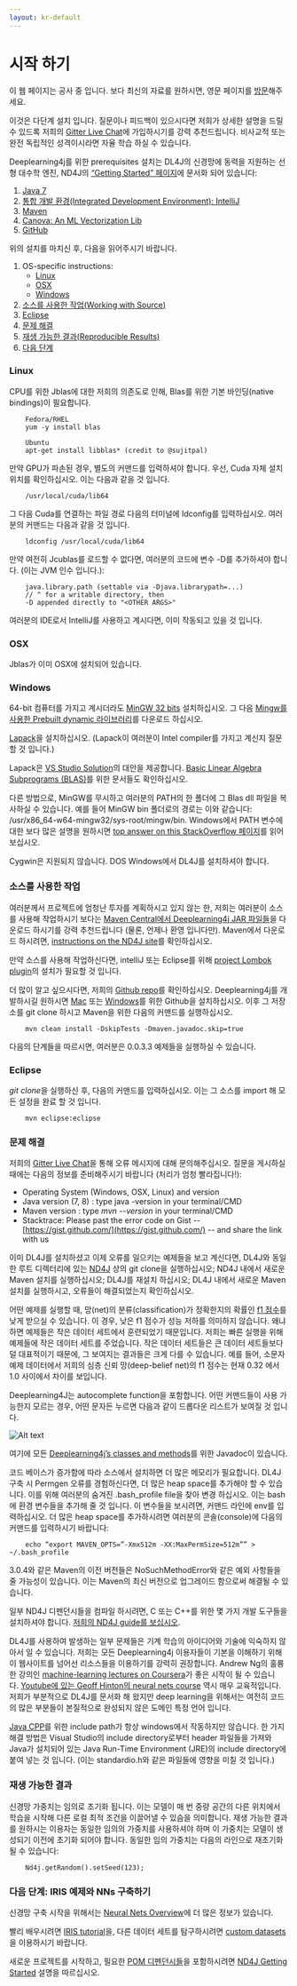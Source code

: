 ```yaml
---
layout: kr-default
---
```


# 시작 하기

이 웹 페이지는 공사 중 입니다. 보다 최신의 자료를 원하시면, 영문 페이지를 [방문](/gettingstarted.html)해주세요.

이것은 다단계 설치 입니다. 질문이나 피드백이 있으시다면 저희가 상세한 설명을 드릴 수 있드록 저희의 [Gitter Live Chat](https://gitter.im/deeplearning4j/deeplearning4j)에 가입하시기를 강력 추천드립니다. 비사교적 또는 완전 독립적인 성격이시라면 자율 학습 하실 수 있습니다.

Deeplearning4j를 위한 prerequisites 설치는 DL4J의 신경망에 동력을 지원하는 선형 대수학 엔진, ND4J의 [“Getting Started” 페이지](http://nd4j.org/kr-getstarted.html)에 문서화 되어 있습니다:

1. [Java 7](http://nd4j.org/kr-getstarted.html#java)
2. [통합 개발 환경(Integrated Development Environment): IntelliJ](http://nd4j.org/kr-getstarted.html#ide)
3. [Maven](http://nd4j.org/kr-getstarted.html#maven)
4. [Canova: An ML Vectorization Lib](http://nd4j.org/kr-getstarted.html#canova)
5. [GitHub](http://nd4j.org/kr-getstarted.html#github)

위의 설치를 마치신 후, 다음을 읽어주시기 바랍니다.

1. OS-specific instructions:
    * <a href="#linux">Linux</a>
    * <a href="#osx">OSX</a>
    * <a href="#windows">Windows</a>
2. <a href="#source">소스를 사용한 작업(Working with Source)</a>
3. <a href="#eclipse">Eclipse</a>
4. <a href="#trouble">문제 해결</a>
5. <a href="#results">재생 가능한 결과(Reproducible Results)</a>
6. <a href="#next">다음 단계</a>

### <a name="linux">Linux</a>

CPU를 위한 Jblas에 대한 저희의 의존도로 인해, Blas를 위한 기본 바인딩(native bindings)이 필요합니다.

        Fedora/RHEL
        yum -y install blas

        Ubuntu
        apt-get install libblas* (credit to @sujitpal)

만약 GPU가 파손된 경우, 별도의 커맨드를 입력하셔야 합니다. 우선, Cuda 자체 설치 위치를 확인하십시오. 이는 다음과 같을 것 입니다.

		/usr/local/cuda/lib64

그 다음 Cuda를 연결하는 파일 경로 다음의 터미널에 Idconfig를 입력하십시오. 여러분의 커맨드는 다음과 같을 것 입니다.

		ldconfig /usr/local/cuda/lib64

만약 여전히 Jcublas를 로드할 수 없다면, 여러분의 코드에 변수 -D를 추가하셔야 합니다. (이는 JVM 인수 입니다.):

     	java.library.path (settable via -Djava.librarypath=...) 
     	// ^ for a writable directory, then 
     	-D appended directly to "<OTHER ARGS>" 

여러분의 IDE로서 IntelliJ를 사용하고 계시다면, 이미 작동되고 있을 것 입니다.

### <a name="osx">OSX</a>

Jblas가 이미 OSX에 설치되어 있습니다.

### <a name="windows">Windows</a>

64-bit 컴퓨터를 가지고 계시더라도 [MinGW 32 bits](http://www.mingw.org) 설치하십시오. 그 다음 [Mingw를 사용한 Prebuilt dynamic 라이브러리](http://icl.cs.utk.edu/lapack-for-windows/lapack/#libraries_mingw)를 다운로드 하십시오.

[Lapack](http://icl.cs.utk.edu/lapack-for-windows/lapack/)을 설치하십시오. (Lapack이 여러분이 Intel compiler를 가지고 계신지 질문할 것 입니다.)

Lapack은 [VS Studio Solution](http://icl.cs.utk.edu/lapack-for-windows/lapack/#lapacke)의 대안을 제공합니다. [Basic Linear Algebra Subprograms (BLAS)](http://www.netlib.org/blas/)를 위한 문서들도 확인하십시오.

다른 방법으로, MinGW를 무시하고 여러분의 PATH의 한 폴더에 그 Blas dll 파일을 복사하실 수 있습니다. 예를 들어 MinGW bin 폴더로의 경로는 이와 같습니다: /usr/x86_64-w64-mingw32/sys-root/mingw/bin. Windows에서 PATH 변수에 대한 보다 많은 설명을 원하시면 [top answer on this StackOverflow 페이지](https://stackoverflow.com/questions/3402214/windows-7-maven-2-install)를 읽어보십시오.

Cygwin은 지원되지 않습니다. DOS Windows에서 DL4J를 설치하셔야 합니다.

### <a name="source">소스를 사용한 작업</a>

여러분께서 프로젝트에 엄청난 투자를 계획하시고 있지 않는 한, 저희는 여러분이 소스를 사용해 작업하시기 보다는 [Maven Central에서 Deeplearning4j JAR 파일들](https://search.maven.org/#search%7Cga%7C1%7Cdeeplearning4j)을 다운로드 하시기를 강력 추천드립니다 (물론, 언제나 환영 입니다만). Maven에서 다운로드 하시려면, [instructions on the ND4J site](http://nd4j.org/getstarted.html#maven)를 확인하십시오.

만약 소스를 사용해 작업하신다면, intelliJ 또는 Eclipse를 위해 [project Lombok plugin](https://projectlombok.org/download.html)의 설치가 필요할 것 입니다.

더 많이 알고 싶으시다면, 저희의 [Github repo](https://github.com/deeplearning4j/deeplearning4j)를 확인하십시오. Deeplearning4j를 개발하시길 원하시면 [Mac](https://mac.github.com) 또는 [Windows](https://windows.github.com)를 위한 Github을 설치하십시오. 이후 그 저장소를 git clone 하시고 Maven을 위한 다음의 커맨드를 실행하십시오.

		mvn clean install -DskipTests -Dmaven.javadoc.skip=true

다음의 단계들을 따르시면, 여러분은 0.0.3.3 예제들을 실행하실 수 있습니다.

### <a name="eclipse">Eclipse</a>

*git clone*을 실행하신 후, 다음의 커맨드를 입력하십시오. 이는 그 소스를 import 해 모든 설정을 완료 할 것 입니다.

		mvn eclipse:eclipse 

### <a name="trouble">문제 해결</a>

저희의 [Gitter Live Chat](https://gitter.im/deeplearning4j/deeplearning4j)을 통해 오류 메시지에 대해 문의해주십시오. 질문을 게시하실 때에는 다음의 정보를 준비해주시기 바랍니다 (처리가 엄청 빨라집니다!):

* Operating System (Windows, OSX, Linux) and version 
* Java version (7, 8) : type java -version in your terminal/CMD
* Maven version : type *mvn --version* in your terminal/CMD
* Stacktrace: Please past the error code on Gist -- [https://gist.github.com/](https://gist.github.com/) -- and share the link with us

이미 DL4J를 설치하셨고 이제 오류를 일으키는 예제들을 보고 계신다면, DL4J와 동일한 루트 디렉터리에 있는 [ND4J](http://nd4j.org/getstarted.html) 상의 git clone을 실행하십시오; ND4J 내에서 새로운 Maven 설치를 실행하십시오; DL4J를 재설치 하십시오; DL4J 내에서 새로운 Maven 설치를 실행하시고, 오류들이 해결되었는지 확인하십시오.

어떤 예제를 실행할 때, 망(net)의 분류(classification)가 정확한지의 확률인 [f1 점수](http://deeplearning4j.org/glossary.html#f1)를 낮게 받으실 수 있습니다. 이 경우, 낮은 f1 점수가 성능 저하를 의미하지 않습니다. 왜냐하면 예제들은 작은 데이터 세트에서 훈련되었기 때문입니다. 저희는 빠른 실행을 위해 예제들에 작은 데이터 세트를 주었습니다. 작은 데이터 세트들은 큰 데이터 세트들보다 덜 대표적이기 때문에, 그 보여지는 결과들은 크게 다를 수 있습니다. 예를 들어, 소문자 예제 데이터에서 저희의 심층 신뢰 망(deep-belief net)의 f1 점수는 현재 0.32 에서 1.0 사이에서 차이를 보입니다.

Deeplearning4J는 autocomplete function을 포함합니다. 어떤 커맨드들이 사용 가능한지 모르는 경우, 어떤 문자든 누르면 다음과 같이 드롭다운 리스트가 보여질 것 입니다.

![Alt text](../img/dl4j_autocomplete.png)

여기에 모든 [Deeplearning4j’s classes and methods](http://deeplearning4j.org/doc/)를 위한 Javadoc이 있습니다.

코드 베이스가 증가함에 따라 소스에서 설치하면 더 많은 메모리가 필요합니다. DL4J 구축 시 Permgen 오류를 경험하신다면, 더 많은 heap space를 추가해야 할 수 있습니다. 이를 위해 여러분의 숨겨진 .bash_profile file을 찾아 변경 하십시오. 이는 bash에 환경 변수들을 추가해 줄 것 입니다. 이 변수들을 보시려면, 커맨드 라인에 env를 입력하십시오. 더 많은 heap space를 추가하시려면 여러분의 콘솔(console)에 다음의 커맨드를 입력하시기 바랍니다: 

		echo “export MAVEN_OPTS=”-Xmx512m -XX:MaxPermSize=512m”” > ~/.bash_profile

3.0.4와 같은 Maven의 이전 버전들은 NoSuchMethodError와 같은 예외 사항들을 줄 가능성이 있습니다. 이는 Maven의 최신 버전으로 업그레이드 함으로써 해결될 수 있습니다.

일부 ND4J 디펜던시들을 컴파일 하시려면, C 또는 C++를 위한 몇 가지 개발 도구들을 설치하셔야 합니다. [저희의 ND4J guide를 보십시오](http://nd4j.org/getstarted.html#devtools).

DL4J를 사용하여 발생하는 일부 문제들은 기계 학습의 아이디어와 기술에 익숙하지 않아서 일 수 있습니다. 저희는 모든 Deeplearning4j 이용자들이 기본을 이해하기 위해 이 웹사이트를 넘어선 리소스들을 이용하기를 강력히 권장합니다. Andrew Ng의 훌륭한 강의인 [machine-learning lectures on Coursera](https://www.coursera.org/learn/machine-learning/home/info)가 좋은 시작이 될 수 있습니다. [Youtube에 있는 Geoff Hinton의 neural nets course](https://www.youtube.com/watch?v=S3bx8xKpdQE) 역시 매우 교육적입니다. 저희가 부분적으로 DL4J를 문서화 해 왔지만 deep learning을 위해서는 여전히 코드의 많은 부분들이 본질적으로 완성되지 않은 도메인 특정 언어 입니다.

[Java CPP](https://github.com/bytedeco/javacpp)를 위한 include path가 항상 windows에서 작동하지만 않습니다. 한 가지 해결 방법은 Visual Studio의 include directory로부터 header 파일들을 가져와 Java가 설치되어 있는 Java Run-Time Environment (JRE)의 include directory에 붙여 넣는 것 입니다. (이는 standardio.h와 같은 파일들에 영향을 미칠 것 입니다.)

### <a name="results">재생 가능한 결과</a>

신경망 가중치는 임의로 초기화 됩니다. 이는 모델이 매 번 중량 공간의 다른 위치에서 학습을 시작해 다른 로컬 최적 조건을 이끌어낼 수 있슴을 의미합니다. 재생 가능한 결과를 원하시는 이용자는 동일한 임의의 가중치를 사용하셔야 하며 이 가중치는 모델이 생성되기 이전에 초기화 되어야 합니다. 동일한 임의 가중치는 다음의 라인으로 재초기화 될 수 있습니다:

		Nd4j.getRandom().setSeed(123);

### <a name="next">다음 단계: IRIS 예제와 NNs 구축하기</a>

신경망 구축 시작을 위해서는 [Neural Nets Overview](http://deeplearning4j.org/neuralnet-overview.html)에 더 많은 정보가 있습니다.

빨리 배우시려면 [IRIS tutorial](http://deeplearning4j.org/iris-flower-dataset-tutorial.html)을, 다른 데이터 세트를 탐구하시려면 [custom datasets](http://deeplearning4j.org/customdatasets.html)을 이용하시기 바랍니다.

새로운 프로젝트를 시작하고, 필요한 [POM 디펜던시들](http://nd4j.org/dependencies.html)을 포함하시려면 [ND4J Getting Started](http://nd4j.org/getstarted.html) 설명을 따르십시오.

